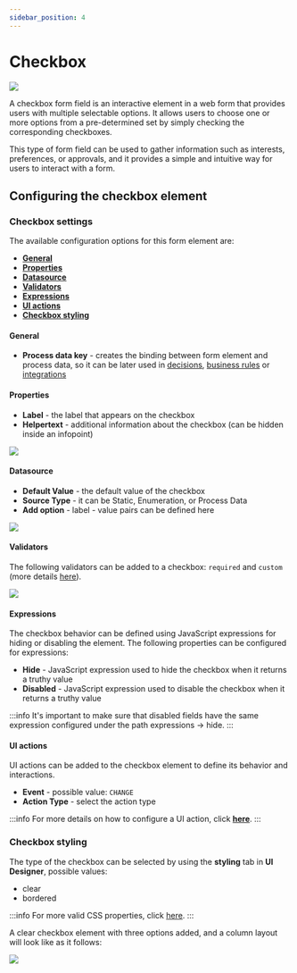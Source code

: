 ```yaml
---
sidebar_position: 4
---
```


# Checkbox

![](https://s3.eu-west-1.amazonaws.com/docx.flowx.ai/building-blocks/ui-designer/checkbox_form_field.png)

A checkbox form field is an interactive element in a web form that provides users with multiple selectable options. It allows users to choose one or more options from a pre-determined set by simply checking the corresponding checkboxes. 

This type of form field can be used to gather information such as interests, preferences, or approvals, and it provides a simple and intuitive way for users to interact with a form.

## Configuring the checkbox element

### Checkbox settings

The available configuration options for this form element are:

- [**General**](#general)
- [**Properties**](#properties)
- [**Datasource**](#datasource)
- [**Validators**](#validators)
- [**Expressions**](#expressions)
- [**UI actions**](#ui-actions)
- [**Checkbox styling**](#checkbox-styling)

#### General

* **Process data key** - creates the binding between form element and process data, so it can be later used in [decisions](../../../node/exclusive-gateway-node.md), [business rules](../../../actions/business-rule-action/business-rule-action.md) or [integrations](../../../node/message-send-received-task-node.md#from-integration)

#### Properties

* **Label** - the label that appears on the checkbox
* **Helpertext** - additional information about the checkbox (can be hidden inside an infopoint)

![](https://s3.eu-west-1.amazonaws.com/docx.flowx.ai/building-blocks/ui-designer/checkbox_properties.png)

#### Datasource

* **Default Value** - the default value of the checkbox
* **Source Type** - it can be Static, Enumeration, or Process Data
* **Add option** - label - value pairs can be defined here

![](https://s3.eu-west-1.amazonaws.com/docx.flowx.ai/building-blocks/ui-designer/checkbox_datasource.png)

#### Validators 

The following validators can be added to a checkbox: `required` and `custom` (more details [here](../../validators.md)).

![](https://s3.eu-west-1.amazonaws.com/docx.flowx.ai/building-blocks/ui-designer/checkbox_validators.png)

#### Expressions

The checkbox behavior can be defined using JavaScript expressions for hiding or disabling the element. The following properties can be configured for expressions:
   
* **Hide** - JavaScript expression used to hide the checkbox when it returns a truthy value
* **Disabled** - JavaScript expression used to disable the checkbox when it returns a truthy value

:::info
It's important to make sure that disabled fields have the same expression configured under the path expressions → hide.
:::

#### UI actions

UI actions can be added to the checkbox element to define its behavior and interactions.

* **Event** - possible value: `CHANGE`
* **Action Type** - select the action type

:::info
For more details on how to configure a UI action, click [**here**](../../ui-actions).
:::


### Checkbox styling

The type of the checkbox can be selected by using the **styling** tab in **UI Designer**, possible values:

* clear
* bordered

:::info
For more valid CSS properties, click [here](../../#styling).
:::

A clear checkbox element with three options added, and a column layout will look like as it follows:

![](https://s3.eu-west-1.amazonaws.com/docx.flowx.ai/building-blocks/ui-designer/checkbox_styling.png)